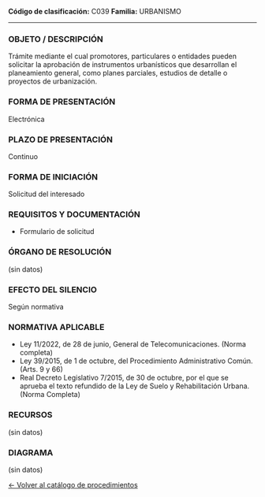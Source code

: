 
**Código de clasificación:** C039
**Familia:** URBANISMO

---

### OBJETO / DESCRIPCIÓN

Trámite mediante el cual promotores, particulares o entidades pueden solicitar la aprobación de instrumentos urbanísticos que desarrollan el planeamiento general, como planes parciales, estudios de detalle o proyectos de urbanización.

### FORMA DE PRESENTACIÓN

Electrónica

### PLAZO DE PRESENTACIÓN

Continuo

### FORMA DE INICIACIÓN

Solicitud del interesado

### REQUISITOS Y DOCUMENTACIÓN

- Formulario de solicitud

### ÓRGANO DE RESOLUCIÓN

(sin datos)

### EFECTO DEL SILENCIO

Según normativa

### NORMATIVA APLICABLE

- Ley 11/2022, de 28 de junio, General de Telecomunicaciones. (Norma completa)
- Ley 39/2015, de 1 de octubre, del Procedimiento Administrativo Común. (Arts. 9 y 66)
- Real Decreto Legislativo 7/2015, de 30 de octubre, por el que se aprueba el texto refundido de la Ley de Suelo y Rehabilitación Urbana. (Norma Completa)

### RECURSOS

(sin datos)

### DIAGRAMA

(sin datos)


[← Volver al catálogo de procedimientos](../buscador.md)